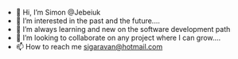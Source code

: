 - 👋 Hi, I’m Simon @Jebeiuk
- 👀 I’m interested in the past and the future....
- 🌱 I’m always learning and new on the software development path 
- 💞️ I’m looking to collaborate on any project where I can grow....
- 📫 How to reach me sigaravan@hotmail.com

<!---
Jebeiuk/Jebeiuk is a ✨ special ✨ repository because its `README.md` (this file) appears on your GitHub profile.
You can click the Preview link to take a look at your changes.
--->
